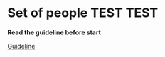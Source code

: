 # Set of people TEST TEST

**Read the guideline before start**

[Guideline](https://github.com/mate-academy/js_task-guideline/blob/master/README.md)
